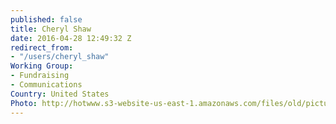 ```yaml
---
published: false
title: Cheryl Shaw
date: 2016-04-28 12:49:32 Z
redirect_from:
- "/users/cheryl_shaw"
Working Group:
- Fundraising
- Communications
Country: United States
Photo: http://hotwww.s3-website-us-east-1.amazonaws.com/files/old/pictures/picture-330-1461967767.jpg
---
```

